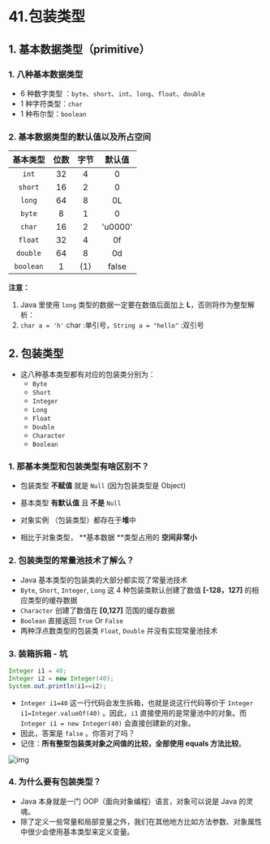 # 41.包装类型

## 1. 基本数据类型（primitive）

### 1. 八种基本数据类型

- 6 种数字类型 ：`byte`、`short`、`int`、`long`、`float`、`double`
- 1 种字符类型：`char`
- 1 种布尔型：`boolean`



### 2. 基本数据类型的默认值以及所占空间

| 基本类型  | 位数 | 字节 | 默认值  |
| :-------: | :--: | :--: | :-----: |
|   `int`   |  32  |  4   |    0    |
|  `short`  |  16  |  2   |    0    |
|  `long`   |  64  |  8   |   0L    |
|  `byte`   |  8   |  1   |    0    |
|  `char`   |  16  |  2   | 'u0000' |
|  `float`  |  32  |  4   |   0f    |
| `double`  |  64  |  8   |   0d    |
| `boolean` |  1   | (1)  |  false  |

**注意：**

1. Java 里使用 `long` 类型的数据一定要在数值后面加上 **L**，否则将作为整型解析：
2. `char a = 'h'` char :单引号，`String a = "hello"` :双引号



## 2. 包装类型

- 这八种基本类型都有对应的包装类分别为：
  - `Byte`
  - `Short`
  - `Integer`
  - `Long`
  - `Float`
  - `Double`
  - `Character`
  - `Boolean`




### 1. 那基本类型和包装类型有啥区别不？

- 包装类型 **不赋值** 就是 `Null` (因为包装类型是 Object)
- 基本类型 **有默认值** 且 **不是** `Null`
  

- 对象实例 （包装类型）都存在于**堆**中
- 相比于对象类型， **基本数据 **类型占用的 **空间非常小**



### 2. 包装类型的常量池技术了解么？

-  Java 基本类型的包装类的大部分都实现了常量池技术
- `Byte`, `Short`, `Integer`, `Long` 这 4 种包装类默认创建了数值 **[-128，127]** 的相应类型的缓存数据
- `Character` 创建了数值在 **[0,127]** 范围的缓存数据
- `Boolean` 直接返回 `True` Or `False`
- 两种浮点数类型的包装类 `Float`, `Double` 并没有实现常量池技术



### 3. 装箱拆箱 - 坑

```java
Integer i1 = 40;
Integer i2 = new Integer(40);
System.out.println(i1==i2);
```

- `Integer i1=40` 这一行代码会发生拆箱，也就是说这行代码等价于 `Integer i1=Integer.valueOf(40)` 。因此，`i1` 直接使用的是常量池中的对象。而`Integer i1 = new Integer(40)` 会直接创建新的对象。
- 因此，答案是 `false` 。你答对了吗？
- 记住：**所有整型包装类对象之间值的比较，全部使用 equals 方法比较**。

![img](https://images.xiaozhuanlan.com/photo/2021/b636f4cf4c3a9d8ee280f2c1ea429ce2.png)



### 4. 为什么要有包装类型？

- Java 本身就是一门 OOP（面向对象编程）语言，对象可以说是 Java 的灵魂。
- 除了定义一些常量和局部变量之外，我们在其他地方比如方法参数、对象属性中很少会使用基本类型来定义变量。

























